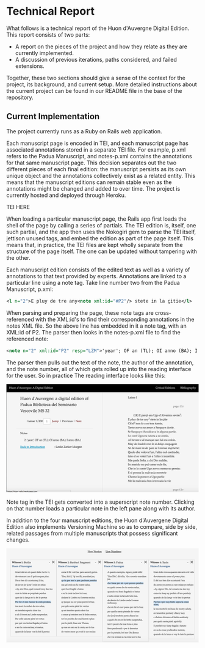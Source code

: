 # Technical Report

What follows is a technical report of the Huon d'Auvergne Digital Edition. This report consists of two parts:

* A report on the pieces of the project and how they relate as they are currently implemented.
* A discussion of previous iterations, paths considered, and failed extensions.

Together, these two sections should give a sense of the context for the project, its background, and current setup. More detailed instructions about the current project can be found in our README file in the base of the repository.

## Current Implementation

The project currently runs as a Ruby on Rails web application.

Each manuscript page is encoded in TEI, and each manuscript page has associated annotations stored in a separate TEI file. For example, p.xml refers to the Padua Manuscript, and notes-p.xml contains the annotations for that same manuscript page. This decision separates out the two different pieces of each final edition: the manuscript persists as its own unique object and the annotations collectively exist as a related entity. This means that the manuscript editions can remain stable even as the annotations might be changed and added to over time. The project is currently hosted and deployed through Heroku.

TEI HERE

When loading a particular manuscript page, the Rails app first loads the shell of the page by calling a series of partials. The TEI edition is, itself, one such partial, and the app then uses the Nokogiri gem to parse the TEI itself, jettison unused tags, and embed the edition as part of the page itself. This means that, in practice, the TEI files are kept wholly separate from the structure of the page itself. The one can be updated without tampering with the other.

Each manuscript edition consists of the edited text as well as a variety of annotations to that text provided by experts. Annotations are linked to a particular line using a note tag. Take line number two from the Padua Manuscript, p.xml:

```XML
<l n="2">E pluy de tre any<note xml:id="#P2"/> stete in la çitie</l>
```
When parsing and preparing the page, these note tags are cross-referenced with the XML:id's to find their corresponding annotations in the notes XML file. So the above line has embedded in it a note tag, with an XML:id of P2. The parser then looks in the notes-p.xml file to find the referenced note:

```XML
<note n="2" xml:id="P2" resp="LZM">'year'; OF an (TL); OI anno (BA); I anno (BA)</note>
```

The parser then pulls out the text of the note, the author of the annotation, and the note number, all of which gets rolled up into the reading interface for the user. So in practice The reading interface looks like this:

![huon reading interface annotations example](/app/assets/images/huon-interface.png)

Note tag in the TEI gets converted into a superscript note number. Clicking on that number loads a particular note in the left pane along with its author.

In addition to the four manuscript editions, the Huon d'Auvergene Digital Edition also implements Versioning Machine so as to compare, side by side, related passages from multiple manuscripts that possess significant changes.

![versioning machine interface](/app/assets/images/versioning-machine.png)